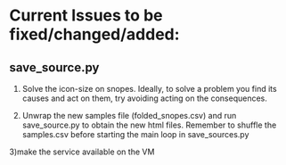 # Current Issues to be fixed/changed/added:

## save_source.py

1) Solve the icon-size on snopes. Ideally, to solve a problem you find its causes and act on them, try avoiding acting on the consequences.

2) Unwrap the new samples file (folded_snopes.csv) and run save_source.py to obtain the new html files. Remember to shuffle the samples.csv before starting the main loop in save_sources.py

3)make the service available on the VM

